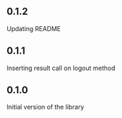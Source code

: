 ## 0.1.2

Updating README

## 0.1.1

Inserting result call on logout method

## 0.1.0

Initial version of the library

